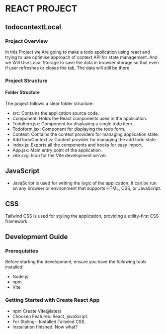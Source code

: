# REACT PROJECT
## todocontextLocal
### Project Overview

In this Project we Are going to make a todo application using react and trying to use optimise approach of context API for state management. And we Will Use Local Storage to save the data in browser storage so that even if user refreshes or closes the tab, The data will still be there.

### Project Structure
#### Folder Structure

The project follows a clear folder structure:

- src: Contains the application source code.
- Component: Holds the React components used in the application.
- TodoItem.jsx: Component for displaying a single todo item.
- Todoform.jsx: Component for displaying the todo form.
- Context: Contains the context providers for managing application state.
- AddTodoContext.js: Context provider for managing the add todo state.
- index.js: Exports all the components and hooks for easy import.
- App.jsx: Main entry point of the application.
- vite.svg: Icon for the Vite development server.

## JavaScript

- JavaScript is used for writing the logic of the application. It can be run on any browser or environment that supports HTML, CSS, or JavaScript.

## CSS

Tailwind CSS is used for styling the application, providing a utility-first CSS framework.

## Development Guide
### Prerequisites

Before starting the development, ensure you have the following tools installed:
- Node.js 
- npm 
- Vite 


### Getting Started with Create React App

- npm Create Vite@latest
- Choosen Features: React, javaScript.
- For Styling - Installed Tailwind CSS.
- Installation finished. Now what?
